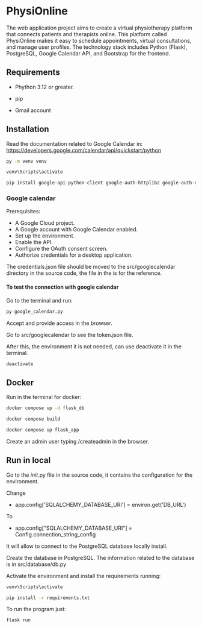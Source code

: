 # PhysiOnline
The web application project aims to create a virtual physiotherapy platform that connects patients and therapists online. This platform called PhysiOnline makes it easy to schedule appointments, virtual consultations, and manage user profiles. The technology stack includes Python (Flask), PostgreSQL, Google Calendar API, and Bootstrap for the frontend. 

## Requirements

- Phython 3.12 or greater. 

- pip

- Gmail account

## Installation

Read the documentation related to Google Calendar in: https://developers.google.com/calendar/api/quickstart/python

```bash
py -m venv venv
```

```bash
venv\Scripts\activate
```

```bash
pip install google-api-python-client google-auth-httplib2 google-auth-oauthlib
```
### Google calendar

Prerequisites:
- A Google Cloud project.
- A Google account with Google Calendar enabled.
- Set up the environment.
- Enable the API.
- Configure the OAuth consent screen.
- Authorize credentials for a desktop application.

The credentials.json file should be moved to the src/googlecalendar directory in the source code, the file in the is for the reference.

#### To test the connection with google calendar
Go to the terminal and run:

```bash
py google_calendar.py
```

Accept and provide access in the browser.

Go to src/googlecalendar to see the token.json file.

After this, the environment it is not needed, can use deactivate it in the terminal.

```bash
deactivate
```

## Docker 

Run in the terminal for docker:

```bash
docker compose up -d flask_db
```

```bash
docker compose build
```

```bash
docker compose up flask_app
```

Create an admin user typing /createadmin in the browser.

## Run in local

Go to the _init_.py file in the source code, it contains the configuration for the environment.

Change 

- app.config['SQLALCHEMY_DATABASE_URI'] = environ.get('DB_URL')
  
To

- app.config["SQLALCHEMY_DATABASE_URI"] = Config.connection_string_config

It will allow to connect to the PostgreSQL database locally install.

Create the database in PostgreSQL. 
The information related to the database is in src/database/db.py

Activate the environment and install the requirements running:

```bash
venv\Scripts\activate
```

```bash
pip install -r requirements.txt
```

To run the program just:

```bash
flask run 
```
